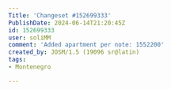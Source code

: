 ```yaml
---
Title: 'Changeset #152699333'
PublishDate: 2024-06-14T21:20:45Z
id: 152699333
user: soliMM
comment: 'Added apartment per note: 1552200'
created_by: JOSM/1.5 (19096 sr@latin)
tags:
- Montenegro

---
```

